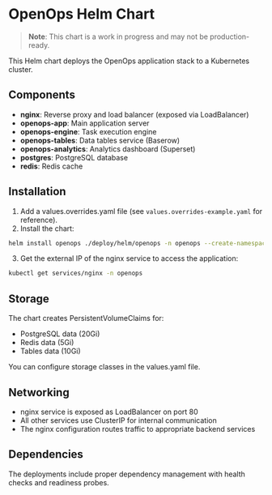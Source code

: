 # OpenOps Helm Chart

> **Note**: This chart is a work in progress and may not be production-ready.

This Helm chart deploys the OpenOps application stack to a Kubernetes cluster.

## Components

- **nginx**: Reverse proxy and load balancer (exposed via LoadBalancer)
- **openops-app**: Main application server
- **openops-engine**: Task execution engine
- **openops-tables**: Data tables service (Baserow)
- **openops-analytics**: Analytics dashboard (Superset)
- **postgres**: PostgreSQL database
- **redis**: Redis cache

## Installation

1. Add a values.overrides.yaml file (see `values.overrides-example.yaml` for reference).
2. Install the chart:

```bash
helm install openops ./deploy/helm/openops -n openops --create-namespace
```
3. Get the external IP of the nginx service to access the application:

```bash
kubectl get services/nginx -n openops
```


## Storage

The chart creates PersistentVolumeClaims for:
- PostgreSQL data (20Gi)
- Redis data (5Gi)
- Tables data (10Gi)

You can configure storage classes in the values.yaml file.

## Networking

- nginx service is exposed as LoadBalancer on port 80
- All other services use ClusterIP for internal communication
- The nginx configuration routes traffic to appropriate backend services

## Dependencies

The deployments include proper dependency management with health checks and readiness probes.
